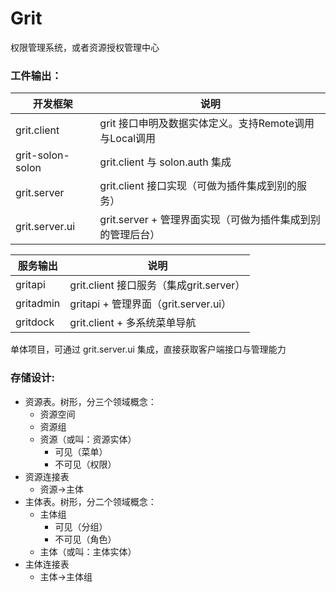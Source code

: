 # Grit

权限管理系统，或者资源授权管理中心


### 工件输出：

| 开发框架 | 说明 | 
| -------- | -------- | 
| grit.client     | grit 接口申明及数据实体定义。支持Remote调用与Local调用     | 
| grit-solon-solon     | grit.client 与 solon.auth 集成    | 
| grit.server     | grit.client 接口实现（可做为插件集成到别的服务）     | 
| grit.server.ui     | grit.server + 管理界面实现（可做为插件集成到别的管理后台）     | 


| 服务输出 | 说明 | 
| -------- | -------- | 
| gritapi     | grit.client 接口服务（集成grit.server）     | 
| gritadmin     | gritapi + 管理界面（grit.server.ui）    | 
| gritdock     | grit.client + 多系统菜单导航     | 


单体项目，可通过 grit.server.ui 集成，直接获取客户端接口与管理能力


### 存储设计:

* 资源表。树形，分三个领域概念：
  * 资源空间
  * 资源组
  * 资源（或叫：资源实体）
    * 可见（菜单）
    * 不可见（权限）
* 资源连接表
  * 资源->主体
* 主体表。树形，分二个领域概念：
  * 主体组
    * 可见（分组）
    * 不可见（角色）
  * 主体（或叫：主体实体）
* 主体连接表
  * 主体->主体组
